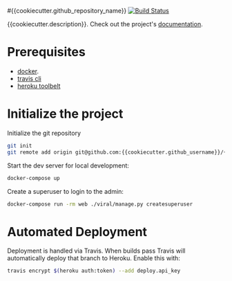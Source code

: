 #{{cookiecutter.github_repository_name}}
[![Build Status](https://travis-ci.org/{{cookiecutter.github_username}}/{{cookiecutter.github_repository_name}}.svg?branch=master)](https://travis-ci.org/{{cookiecutter.github_username}}/{{cookiecutter.github_repository_name}})

{{cookiecutter.description}}. Check out the project's [documentation](http://{{cookiecutter.github_username}}.github.io/{{cookiecutter.github_repository_name}}/).

# Prerequisites

- [docker](https://docs.docker.com/docker-for-mac/install/).  
- [travis cli](http://blog.travis-ci.com/2013-01-14-new-client/)
- [heroku toolbelt](https://toolbelt.heroku.com/)

# Initialize the project

Initialize the git repository

```bash
git init
git remote add origin git@github.com:{{cookiecutter.github_username}}/{{cookiecutter.github_repository_name}}.git
```

Start the dev server for local development:

```bash
docker-compose up
```

Create a superuser to login to the admin:

```bash
docker-compose run -rm web ./viral/manage.py createsuperuser
```


# Automated Deployment
Deployment is handled via Travis. When builds pass Travis will automatically deploy that branch to Heroku. Enable this with:
```bash
travis encrypt $(heroku auth:token) --add deploy.api_key
```
